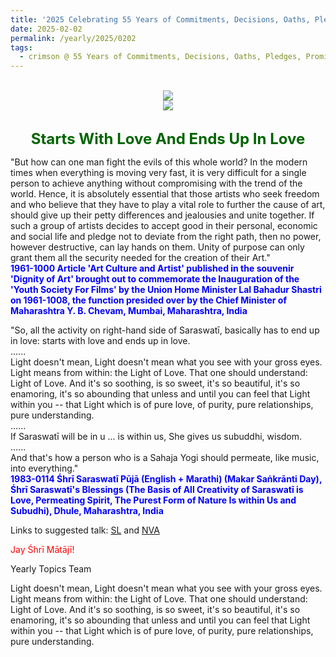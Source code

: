 ```yaml
---
title: '2025 Celebrating 55 Years of Commitments, Decisions, Oaths, Pledges, Promises, and Vows, Post 3 on Vasant Pañchamī'
date: 2025-02-02
permalink: /yearly/2025/0202
tags:
  - crimson @ 55 Years of Commitments, Decisions, Oaths, Pledges, Promises, and Vows
---
```


<br>
<div style="text-align: center"><img src="https://pub-b6058b8fc5314638989cdd5e49178be6.r2.dev/2025_55_Years.png" /></div>

<div style="text-align: center"><img src="https://pub-b6058b8fc5314638989cdd5e49178be6.r2.dev/1983-0114_Shri_Saraswati_Puja_(English-Marathi)_(Makar_Sankranti_Day)_Shri_Saraswati's_Blessings_Dhule_Maharashtra_India_16_(Photo_credit_John_Watkinson).jpg" /></div>

<br>
<p style="color:DarkGreen; text-align:center">
<font size="+2"><b>Starts With Love And Ends Up In Love</b><br></font>
</p>

<p>
"But how can one man fight the evils of this whole world? In the modern times when everything is moving very fast, it is very difficult for a single person to achieve anything without compromising with the trend of the world. Hence, it is absolutely essential that those artists who seek freedom and who believe that they have to play a vital role to further the cause of art, should give up their petty differences and jealousies and unite together. If such a group of artists decides to accept good in their personal, economic and social life and pledge not to deviate from the right path, then no power, however destructive, can lay hands on them. Unity of purpose can only grant them all the security needed for the creation of their Art."<br>
<font color="blue"><b>1961-1000 Article 'Art Culture and Artist' published in the souvenir 'Dignity of Art' brought out to commemorate the Inauguration of the 'Youth Society For Films' by the Union Home Minister Lal Bahadur Shastri on 1961-1008, the function presided over by the Chief Minister of Maharashtra Y. B. Chevam, Mumbai, Maharashtra, India</b></font><br>
</p>

<p>
"So, all the activity on right-hand side of Saraswatī, basically has to end up in love: starts with love and ends up in love.<br>
......<br>
Light doesn't mean, Light doesn't mean what you see with your gross eyes. Light means from within: the Light of Love. That one should understand: Light of Love. And it's so soothing, is so sweet, it's so beautiful, it's so enamoring, it's so abounding that unless and until you can feel that Light within you -- that Light which is of pure love, of purity, pure relationships, pure understanding.<br>
......<br>
If Saraswatī will be in u ... is within us, She gives us subuddhi, wisdom.<br>
......<br>
And that's how a person who is a Sahaja Yogi should permeate, like music, into everything."<br>
<font color="blue"><b>1983-0114 Śhrī Saraswatī Pūjā (English + Marathi) (Makar Saṅkrānti Day), Śhrī Saraswatī's Blessings (The Basis of All Creativity of Saraswatī is Love, Permeating Spirit, The Purest Form of Nature Is within Us and Subudhi), Dhule, Maharashtra, India</b></font><br>
</p>

Links to suggested talk: <a href="https://vimeo.com/59370238"> SL</a> and <a href="https://soundcloud.com/nirmala-vidya-portal/1983-0114-saraswati-puja-talk"> NVA</a><br>

<p style="color:red;">Jay Śhrī Mātājī!<br></p>

<p>Yearly Topics Team</p>

Light doesn't mean, Light doesn't mean what you see with your gross eyes. Light means from within: the Light of Love. That one should understand: Light of Love. And it's so soothing, is so sweet, it's so beautiful, it's so enamoring, it's so abounding that unless and until you can feel that Light within you -- that Light which is of pure love, of purity, pure relationships, pure understanding. 
